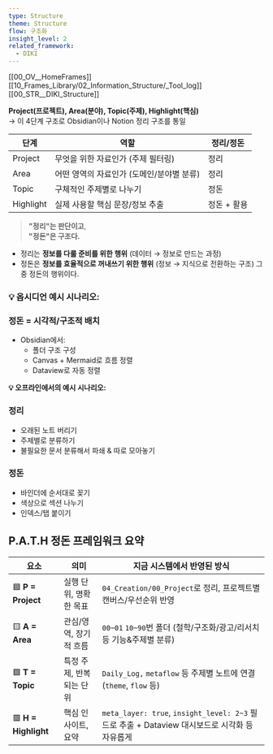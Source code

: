 ```yaml
---
type: Structure
theme: Structure
flow: 구조화
insight_level: 2
related_framework:
  - DIKI
---
```


[[00_OV__HomeFrames]]
[[10_Frames_Library/02_Information_Structure/_Tool_log]]
[[00_STR__DIKI_Structure]]

**Project(프로젝트), Area(분야), Topic(주제), Highlight(핵심)**  
→ 이 4단계 구조로 Obsidian이나 Notion 정리 구조를 통일

|단계|역할|정리/정돈|
|---|---|---|
|Project|무엇을 위한 자료인가 (주제 필터링)|정리|
|Area|어떤 영역의 자료인가 (도메인/분야별 분류)|정리|
|Topic|구체적인 주제별로 나누기|정돈|
|Highlight|실제 사용할 핵심 문장/정보 추출|정돈 + 활용|

> **"정리"는 판단이고**,  
> **"정돈"은 구조다.**

- 정리는 **정보를 다룰 준비를 위한 행위** (데이터 → 정보로 만드는 과정)
- 정돈은 **정보를 효율적으로 꺼내쓰기 위한 행위** (정보 → 지식으로 전환하는 구조)
그중 정돈의 행위이다.


### 💡 옵시디언 예시 시나리오:

### 정돈 = 시각적/구조적 배치

- Obsidian에서:
    - 폴더 구조 구성
    - Canvas + Mermaid로 흐름 정렬
    - Dataview로 자동 정렬


**💡 오프라인에서의 예시 시나리오:**
### 정리

- 오래된 노트 버리기
- 주제별로 분류하기
- 불필요한 문서 분류해서 파쇄 & 따로 모아놓기
### 정돈

- 바인더에 순서대로 꽂기
- 색상으로 섹션 나누기
- 인덱스/탭 붙이기

## P.A.T.H 정돈 프레임워크 요약

| 요소                   | 의미             | 지금 시스템에서 반영된 방식                                                             |
| -------------------- | -------------- | --------------------------------------------------------------------------- |
| 🟦 **P = Project**   | 실행 단위, 명확한 목표  | `04_Creation/00_Project`로 정리, 프로젝트별 캔버스/우선순위 반영                             |
| 🟨 **A = Area**      | 관심/영역, 장기적 흐름  | `00~01` `10~90`번 폴더 (철학/구조화/광고/리서치 등 기능&주제별 분류)                             |
| 🟩 **T = Topic**     | 특정 주제, 반복되는 단위 | `Daily_Log,` `metaflow` 등 주제별 노트에 연결 (`theme`, `flow` 등)                    |
| 🟥 **H = Highlight** | 핵심 인사이트, 요약    | `meta_layer: true`, `insight_level: 2~3` 필드로 추출 + Dataview 대시보드로 시각화 등 자유롭게 |
